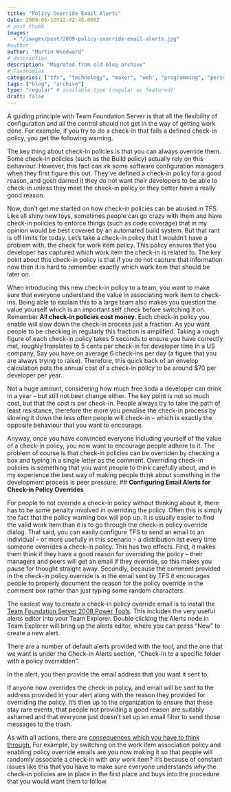 ```yaml
---
title: "Policy Override Email Alerts"
date: 2009-06-10T12:42:45.000Z
# post thumb
images:
  - "/images/post/2009-policy-override-email-alerts.jpg"
#author
author: "Martin Woodward"
# description
description: "Migrated from old blog archive"
# Taxonomies
categories: ["tfs", "technology", "maker", "web", "programming", "personal"]
tags: ["blog", "archive"]
type: "regular" # available type (regular or featured)
draft: false
---
```

A guiding principle with Team Foundation Server is that all the flexibility of configuration and all the control should not get in the way of getting work done.  For example, if you try to do a check-in that fails a defined check-in policy, you get the following warning.  

The key thing about check-in policies is that you can always override them.  Some check-in policies (such as the Build policy) actually rely on this behaviour.  However, this fact can irk some software configuration managers when they first figure this out.  They’ve defined a check-in policy for a good reason, and gosh darned it they do not want their developers to be able to check-in unless they meet the check-in policy or they better have a really good reason.  

Now, don’t get me started on how check-in policies can be abused in TFS.  Like all shiny new toys, sometimes people can go crazy with them and have check-in policies to enforce things (such as code coverage) that in my opinion would be best covered by an automated build system.  But that rant is off limits for today.  Let’s take a check-in policy that I wouldn’t have a problem with, the check for work item policy.  This policy ensures that you developer has captured which work item the check-in is related to.  The key point about this check-in policy is that if you do not capture that information now then it is hard to remember exactly which work item that should be later on.    

When introducing this new check-in policy to a team, you want to make sure that everyone understand the value in associating work item to check-ins.  Being able to explain this to a large team also makes you question the value yourself which is an important self check before switching it on.  Remember **All check-in policies cost money**.  Each check-in policy you enable will slow down the check-in process just a fraction.  As you want people to be checking in regularly this fraction is amplified.  Taking a rough figure of each check-in policy takes 5 seconds to ensure you have correctly met, roughly translates to 5 cents per check-in for developer time in a US company,  Say you have on average 6 check-ins per day (a figure that you are always trying to raise).  Therefore, this quick back of an envelop calculation puts the annual cost of a check-in policy to be around $70 per developer per year.   

Not a huge amount, considering how much free soda a developer can drink in a year – but still not beer change either.  The key point is not so much cost, but that the cost is per check-in.  People always try to take the path of least resistance, therefore the more you penalise the check-in process by slowing it down the less often people will check-in – which is exactly the opposite behaviour that you want to encourage.  

Anyway, once you have convinced everyone including yourself of the value of a check-in policy, you now want to encourage people adhere to it.  The problem of course is that check-in policies can be overriden by checking a box and typing in a single letter as the comment.  Overriding check-in policies is something that you want people to think carefully about, and in my experience the best way of making people think about something in the development process is peer pressure.  ## **Configuring Email Alerts for Check-in Policy Overrides**  

For people to not override a check-in policy without thinking about it, there has to be some penalty involved in overriding the policy.  Often this is simply the fact that the policy warning box will pop up.  It is usually easier to find the valid work item than it is to go through the check-in policy override dialog.  That said, you can easily configure TFS to send an email to an individual – or more usefully in this scenario – a distribution list every time someone overrides a check-in policy.  This has two effects.  First, it makes them think if they have a good reason for overriding the policy – their managers and peers will get an email if they override, so this makes you pause for thought straight away.  Secondly, because the comment provided in the check-in policy override is in the email sent by TFS it encourages people to properly document the reason for the policy override in the comment box rather than just typing some random characters.  

The easiest way to create a check-in policy override email is to install the [Team Foundation Server 2008 Power Tools](http://msdn.microsoft.com/en-us/teamsystem/bb980963.aspx).  This includes the very useful alerts editor into your Team Explorer.  Double clicking the Alerts node in Team Explorer will bring up the alerts editor, where you can press “New” to create a new alert.  

There are a number of default alerts provided with the tool, and the one that we want is under the Check-in Alerts section, “Check-In to a specific folder with a policy overridden”.  

 In the alert, you then provide the email address that you want it sent to.  

If anyone now overrides the check-in policy, and email will be sent to the address provided in your alert along with the reason they provided for overriding the policy.  It’s then up to the organization to ensure that these stay rare events, that people not providing a good reason are suitably ashamed and that everyone just doesn’t set up an email filter to send those messages to the trash.  

As with all actions, there are [consequences which you have to think through.](http://www.woodwardweb.com/vsts/the_measurement.html)  For example, by switching on the work item association policy and enabling policy override emails are you now making it so that people will randomly associate a check-in with *any* work item?  It’s because of constant issues like this that you have to make sure everyone understands *why* the check-in policies are in place in the first place and buys into the procedure that you would want them to follow.
